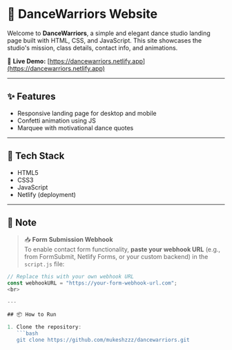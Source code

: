 <!-- <h1><b>Dance Warriors Studio :</b></h1>
<h4>Visit this Website for the preview :</h4>
<b>Website :</b> <strong>https://dancewarriors.netlify.app/</strong>
                                                                                    -->
# 💃 DanceWarriors Website

Welcome to **DanceWarriors**, a simple and elegant dance studio landing page built with HTML, CSS, and JavaScript. This site showcases the studio's mission, class details, contact info, and animations.

🔗 **Live Demo:** [https://dancewarriors.netlify.app](https://dancewarriors.netlify.app)

---

## ✨ Features

- Responsive landing page for desktop and mobile
- Confetti animation using JS
- Marquee with motivational dance quotes

---

## 🔧 Tech Stack

- HTML5  
- CSS3  
- JavaScript  
- Netlify (deployment)

---

## 📌 Note

> 📥 **Form Submission Webhook**  
To enable contact form functionality, **paste your webhook URL** (e.g., from FormSubmit, Netlify Forms, or your custom backend) in the `script.js` file:

```js
// Replace this with your own webhook URL
const webhookURL = "https://your-form-webhook-url.com";
<br>

---

## 📦 How to Run

1. Clone the repository:
   ```bash
   git clone https://github.com/mukeshzzz/dancewarriors.git
